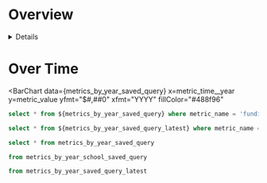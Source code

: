 
# Overview

<BigValue
    data={funding_aud_post_adjustments}
    title="Funding - Schools Yearly"
    value="metric_value"
    fmt="$#,##0;"
    sparkline=metric_time__year
    sparklineDateFmt="YYYY"
    comparison=metric_value__comp
    comparisonTitle="vs. Last Year"
    comparisonFmt="0.0%"
  />
<BigValue
    data={funding_aud_post_adjustments_latest}
    title="Latest Year"
    value="metric_time__year__latest_year"
    fmt="####"
  />

<Details title="Definitions">

    The Resource Allocation Model (RAM) was developed to ensure a fair, efficient and transparent allocation of the state public education budget for every school. The model recognises that students and school communities are not all the same and that they have different needs which require different levels of support.

    More info: https://education.nsw.gov.au/about-us/strategies-and-reports/schools-funding/resource-allocation-model

    *Calculation:*
    Sum of the funding accross all New South Wales, Australian public schools

    *Source:*
    https://data.nsw.gov.au/

</Details>

# Over Time

<BarChart
  data={metrics_by_year_saved_query}
  x=metric_time__year
  y=metric_value
  yfmt="$#,##0"
  xfmt="YYYY"
  fillColor="#488f96"
>
  <ReferenceArea xMin="2020-03-15" xMax="2021-05-15" label="COVID Impacted" color=red/>
</BarChart>


```sql funding_aud_post_adjustments
select * from ${metrics_by_year_saved_query} where metric_name = 'funding_aud_post_adjustments'
```

```sql funding_aud_post_adjustments_latest
select * from ${metrics_by_year_saved_query_latest} where metric_name = 'funding_aud_post_adjustments'
```


```sql metrics_by_year_saved_query
select * from metrics_by_year_saved_query
```
```sql metrics_by_year_school_saved_query
from metrics_by_year_school_saved_query
```

```sql metrics_by_year_saved_query_latest
from metrics_by_year_saved_query_latest
```
